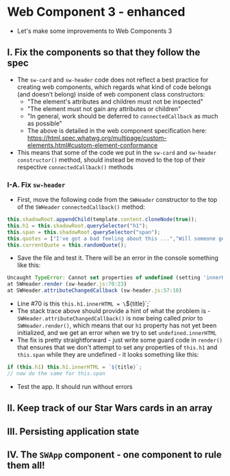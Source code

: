 # Web Component 3 - enhanced

- Let's make some improvements to Web Components 3

## I. Fix the components so that they follow the spec

- The `sw-card` and `sw-header` code does not reflect a best practice for creating web components, which regards what kind of code belongs (and doesn’t belong) inside of web component class constructors:
  - "The element's attributes and children must not be inspected"
  - "The element must not gain any attributes or children"
  - "In general, work should be deferred to `connectedCallback` as much as possible"
  - The above is detailed in the web component specification here: https://html.spec.whatwg.org/multipage/custom-elements.html#custom-element-conformance
- This means that some of the code we put in the `sw-card` and `sw-header` `constructor()` method, should instead be moved to the top of their respective `connectedCallback()` methods

### I-A. Fix `sw-header`

- First, move the following code from the `SWHeader` constructor to the top of the `SWHeader` `connectedCallback()` method:

```js
this.shadowRoot.appendChild(template.content.cloneNode(true));
this.h1 = this.shadowRoot.querySelector("h1");
this.span = this.shadowRoot.querySelector("span");
this.quotes = ["I've got a bad feeling about this ...","Will someone get this big walking carpet out of my way?!","Aren’t you a little short for a stormtrooper?","I hope you know what you’re doing.","Oh, it’s not like that at all. He’s my brother.","We have powerful friends. You’re going to regret this."];
this.currentQuote = this.randomQuote();
```

- Save the file and test it. There will be an error in the console something like this:

```js
Uncaught TypeError: Cannot set properties of undefined (setting 'innerHTML')
at SWHeader.render (sw-header.js:70:23)
at SWHeader.attributeChangedCallback (sw-header.js:57:10)
```
- Line #70 is this `this.h1.innerHTML = \`${title}\`;`
- The stack trace above should provide a hint of what the problem is - `SWHeader.attributeChangedCallback()` is now being called *prior* to `SWHeader.render()`, which means that our `h1` property has not yet been initialized, and we get an error when we try to set `undefined.innerHTML`
- The fix is pretty straightforward - just write some guard code in `render()` that ensures that we don't attempt to set any properties of `this.h1` and `this.span` while they are undefined - it looks something like this:

```js
if (this.h1) this.h1.innerHTML = `${title}`;
// now do the same for this.span
```

- Test the app. It should run without errors

## II. Keep track of our Star Wars cards in an array

## III. Persisting application state

## IV. The `SWApp` component - one component to rule them all!
